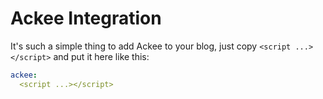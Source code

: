 # Ackee Integration

It's such a simple thing to add Ackee to your blog, just copy `<script ...></script>` and put it here like this:

```yml
ackee:
  <script ...></script>
```
